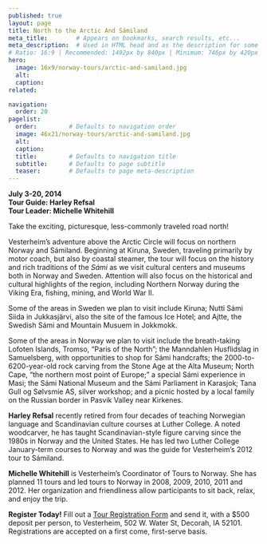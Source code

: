 ```yaml
---
published: true
layout: page
title: North to the Arctic And Sámiland
meta_title:        # Appears on bookmarks, search results, etc...
meta_description:  # Used in HTML head and as the description for some search engines
# Ratio: 16:9 | Recommended: 1492px by 840px | Minimum: 746px by 420px
hero:
  image: 16x9/norway-tours/arctic-and-samiland.jpg
  alt: 
  caption:
related:

navigation:
  order: 20
pagelist:
  order:         # Defaults to navigation order
  image: 46x21/norway-tours/arctic-and-samiland.jpg
  alt: 
  caption:   
  title:         # Defaults to navigation title
  subtitle:      # Defaults to page subtitle
  teaser:        # Defaults to page meta-description
---
```

**July 3-20, 2014** <br />
**Tour Guide: Harley Refsal** <br />
**Tour Leader: Michelle Whitehill**

Take the exciting, picturesque, less-commonly traveled road north!

Vesterheim’s adventure above the Arctic Circle will focus on northern Norway and Sámiland. Beginning at Kiruna, Sweden, traveling primarily by motor coach, but also by coastal steamer, the tour will focus on the history and rich traditions of the _Sámi_ as we visit cultural centers and museums both in Norway and Sweden. Attention will also focus on the historical and cultural highlights of the region, including Northern Norway during the Viking Era, fishing, mining, and World War II.

Some of the areas in Sweden we plan to visit include Kiruna; Nutti Sámi Siida in Jukkasjärvi, also the site of the famous Ice Hotel; and Ajtte, the Swedish Sámi and Mountain Musuem in Jokkmokk.

Some of the areas in Norway we plan to visit include the breath-taking Lofoten Islands, Tromso, “Paris of the North”; the Manndahlen Husflidslag in Samuelsberg, with opportunities to shop for Sámi handcrafts; the 2000-to-6200-year-old rock carving from the Stone Age at the Alta Museum; North Cape, “the northern most point of Europe;” a special Sámi experience in Masi; the Sámi National Museum and the Sámi Parliament in Karasjok; Tana Gull og Sølvsmie AS, silver workshop; and a picnic hosted by a local family on the Russian border in Pasvik Valley near Kirkenes.

**Harley Refsal** recently retired from four decades of teaching Norwegian language and Scandinavian culture courses at Luther College. A noted woodcarver, he has taught Scandinavian-style figure carving since the 1980s in Norway and the United States. He has led two Luther College January-term courses to Norway and was the guide for Vesterheim’s 2012 tour to Sámiland.

**Michelle Whitehill** is Vesterheim’s Coordinator of Tours to Norway. She has planned 11 tours and led tours to Norway in 2008, 2009, 2010, 2011 and 2012. Her organization and friendliness allow participants to sit back, relax, and enjoy the trip.

**Register Today!** Fill out a [Tour Registration Form](/norway-tours/forms/documents/RegForm.pdf) and send it, with a $500 deposit per person, to Vesterheim, 502 W. Water St, Decorah, IA 52101. Registrations are accepted on a first come, first-serve basis.